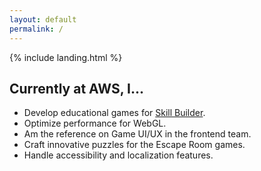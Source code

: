 ```yaml
---
layout: default
permalink: /
---
```


{% include landing.html %}

## Currently at AWS, I...
- Develop educational games for [Skill Builder](https://skillbuilder.aws/).
- Optimize performance for WebGL.
- Am the reference on Game UI/UX in the frontend team.
- Craft innovative puzzles for the Escape Room games.
- Handle accessibility and localization features.